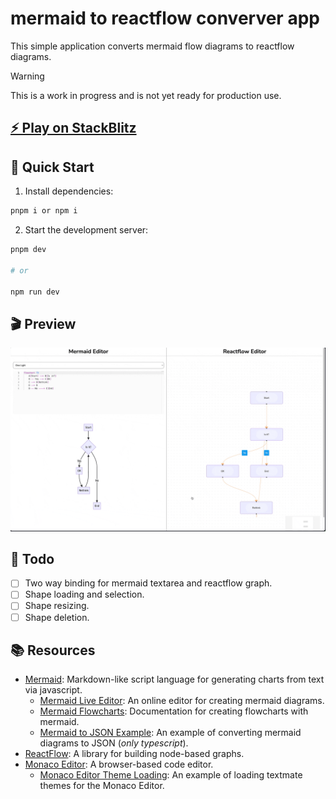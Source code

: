 # mermaid to reactflow converver app

This simple application converts mermaid flow diagrams to reactflow diagrams.

> [!WARNING]  
> This is a work in progress and is not yet ready for production use.

## [⚡️ Play on StackBlitz](https://stackblitz.com/~/github.com/relliv/mermaid-to-reactflow-converter)

## 🚀 Quick Start

1. Install dependencies:

```bash
pnpm i or npm i
```

2. Start the development server:

```bash
pnpm dev

# or

npm run dev
```

## 🎬 Preview

![Preview](./src/assets/images/mermaid-to-reactflow-converter-preview.gif)

## 📝 Todo

- [ ] Two way binding for mermaid textarea and reactflow graph.
- [ ] Shape loading and selection.
- [ ] Shape resizing.
- [ ] Shape deletion.

## 📚 Resources

- [Mermaid](https://mermaid.js.org/): Markdown-like script language for generating charts from text via javascript.
  - [Mermaid Live Editor](https://mermaid-js.github.io/mermaid-live-editor/): An online editor for creating mermaid diagrams.
  - [Mermaid Flowcharts](https://mermaid.js.org/syntax/flowchart.html): Documentation for creating flowcharts with mermaid.
  - [Mermaid to JSON Example](https://github.com/relliv/mermaidjs-to-json-example): An example of converting mermaid diagrams to JSON (*only typescript*).
- [ReactFlow](https://reactflow.dev/): A library for building node-based graphs.
- [Monaco Editor](https://microsoft.github.io/monaco-editor/): A browser-based code editor.
  - [Monaco Editor Theme Loading](https://github.com/relliv/monaco-editor-textmate-theme-loading-example): An example of loading textmate themes for the Monaco Editor.
